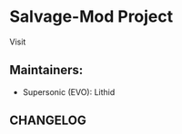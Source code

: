 Salvage-Mod Project
===============

Visit

Maintainers:
------------
* Supersonic (EVO): Lithid

CHANGELOG
---------



